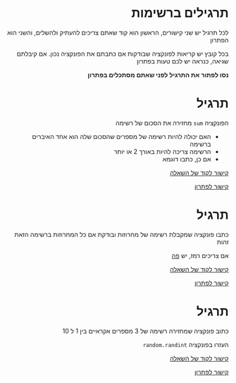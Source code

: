 <div dir="rtl">

תרגילים ברשימות
================

לכל תרגיל יש שני קישורים, הראשון הוא קוד שאתם צריכים להעתיק ולהשלים, והשני הוא הפתרון

בכל קובץ יש קריאות לפונקציה שבודקות אם כתבתם את הפונקציה נכון. אם קיבלתם שגיאה, כנראה יש לכם טעות בפתרון

**נסו לפתור את התרגיל לפני שאתם מסתכלים בפתרון** 

# תרגיל 
הפונקציה `sum` מחזירה את הסכום של רשימה

* האם יכולה להיות רשימה של מספרים שהסכום שלה הוא אחד האיברים ברשימה
* הרשימה צריכה להיות באורך 2 או יותר
* אם כן, כתבו דוגמא

[קישור לקוד של השאלה](./sum_as_item_ex.py)

[קישור לפתרון](./sum_as_item_sol.py)


# תרגיל 

כתבו פונקציה שמקבלת רשימה של מחרוזות ובודקת אם כל המחרוזות ברשימה הזאת זהות

אם צריכים רמז, יש [פה](./is_uniq_clue.md)

[קישור לקוד של השאלה](./is_uniq_ex.py)

[קישור לפתרון](./is_uniq_sol.py)


# תרגיל 

כתוב פונקציה שמחזירה רשימה של 3 מספרים אקראיים בין 1 ל 10 

העזרו בפונקציה `random.randint`

[קישור לקוד של השאלה](./rand_list_ex.py)

[קישור לפתרון](./rand_list_sol.py)


</div>
